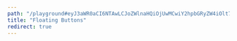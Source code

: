 ```yaml
---
path: "/playground#eyJ3aWR0aCI6NTAwLCJoZWlnaHQiOjUwMCwiY2hpbGRyZW4iOlt7IndpZHRoIjoiMTAwJSIsImhlaWdodCI6IjEwMCUifSx7InBvc2l0aW9uIjp7InJpZ2h0IjoiMTAiLCJib3R0b20iOiIxMCJ9LCJwb3NpdGlvblR5cGUiOjF9XX0="
title: "Floating Buttons"
redirect: true
---
```

